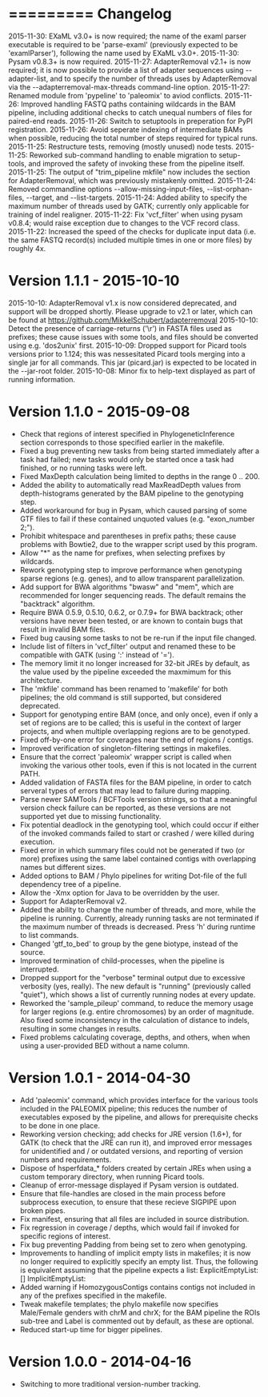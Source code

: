 =========
Changelog
=========

  2015-11-30: EXaML v3.0+ is now required; the name of the examl parser
              executable is required to be 'parse-examl' (previously expected
              to be 'examlParser'), following the name used by EXaML v3.0+.
  2015-11-30: Pysam v0.8.3+ is now required.
  2015-11-27: AdapterRemoval v2.1+ is now required; it is now possible to
              provide a list of adapter sequences using --adapter-list,
              and to specify the number of threads uses by AdapterRemoval
              via the --adapterremoval-max-threads command-line option.
  2015-11-27: Renamed module from 'pypeline' to 'paleomix' to aviod conflicts.
  2015-11-26: Improved handling FASTQ paths containing wildcards in the BAM
              pipeline, including additional checks to catch unequal numbers
              of files for paired-end reads.
  2015-11-26: Switch to setuptools in preperation for PyPI registration.
  2015-11-26: Avoid seperate indexing of intermediate BAMs when possible,
              reducing the total number of steps required for typical runs.
  2015-11-25: Restructure tests, removing (mostly unused) node tests.
  2015-11-25: Reworked sub-command handling to enable migration to setup-
              tools, and improved the safety of invoking these from the
              pipeline itself.
  2015-11-25: The output of "trim_pipeline mkfile" now includes the section
              for AdapterRemoval, which was previously mistakenly omitted.
  2015-11-24: Removed commandline options --allow-missing-input-files,
              --list-orphan-files, --target, and --list-targets.
  2015-11-24: Added ability to specify the maximum number of threads used by
              GATK; currently only applicable for training of indel realigner.
  2015-11-22: Fix 'vcf_filter' when using pysam v0.8.4; would raise exception
              due to changes to the VCF record class.
  2015-11-22: Increased the speed of the checks for duplicate input data
              (i.e. the same FASTQ record(s) included multiple times in
              one or more files) by roughly 4x.


Version 1.1.1 - 2015-10-10
==========================
  2015-10-10: AdapterRemoval v1.x is now considered deprecated, and support
              will be dropped shortly. Please upgrade to v2.1 or later, which
              can be found at https://github.com/MikkelSchubert/adapterremoval
  2015-10-10: Detect the presence of carriage-returns ('\r') in FASTA files
              used as prefixes; these cause issues with some tools, and files
              should be converted using e.g. 'dos2unix' first.
  2015-10-09: Dropped support for Picard tools versions prior to 1.124; this
              was nessesitated Picard tools merging into a single jar for all
              commands. This jar (picard.jar) is expected to be located in the
              --jar-root folder.
  2015-10-08: Minor fix to help-text displayed as part of running information.


Version 1.1.0 - 2015-09-08
==========================
  * Check that regions of interest specified in PhylogeneticInference section
    corresponds to those specified earlier in the makefile.
  * Fixed a bug preventing new tasks from being started immediately after a
    task had failed; new tasks would only be started once a task had finished,
    or no running tasks were left.
  * Fixed MaxDepth calculation being limited to depths in the range 0 .. 200.
  * Added the ability to automatically read MaxReadDepth values from
    depth-histograms generated by the BAM pipeline to the genotyping step.
  * Added workaround for bug in Pysam, which caused parsing of some GTF files
    to fail if these contained unquoted values (e.g. "exon_number 2;").
  * Prohibit whitespace and parentheses in prefix paths; these cause problems
    with Bowtie2, due to the wrapper script used by this program.
  * Allow "*" as the name for prefixes, when selecting prefixes by wildcards.
  * Rework genotyping step to improve performance when genotyping sparse
    regions (e.g. genes), and to allow transparent parallelization.
  * Add support for BWA algorithms "bwasw" and "mem", which are recommended for
    longer sequencing reads. The default remains the "backtrack" algorithm.
  * Require BWA 0.5.9, 0.5.10, 0.6.2, or 0.7.9+ for BWA backtrack; other
    versions have never been tested, or are known to contain bugs that result
    in invalid BAM files.
  * Fixed bug causing some tasks to not be re-run if the input file changed.
  * Include list of filters in 'vcf_filter' output and renamed these to be
    compatible with GATK (using ':' instead of '=').
  * The memory limit it no longer increased for 32-bit JREs by default, as the
    value used by the pipeline exceeded the maxmimum for this architecture.
  * The 'mkfile' command has been renamed to 'makefile' for both pipelines; the
    old command is still supported, but considered deprecated.
  * Support for genotyping entire BAM (once, and only once), even if only a set
    of regions are to be called; this is useful in the context of larger
    projects, and when multiple overlapping regions are to be genotyped.
  * Fixed off-by-one error for coverages near the end of regions / contigs.
  * Improved verification of singleton-filtering settings in makefiles.
  * Ensure that the correct 'paleomix' wrapper script is called when invoking
    the various other tools, even if this is not located in the current PATH.
  * Added validation of FASTA files for the BAM pipeline, in order to catch
    serveral types of errors that may lead to failure during mapping.
  * Parse newer SAMTools / BCFTools version strings, so that a meaningful
    version check failure can be reported, as these versions are not supported
    yet due to missing functionality.
  * Fix potential deadlock in the genotyping tool, which could occur if either
    of the invoked commands failed to start or crashed / were killed during
    execution.
  * Fixed error in which summary files could not be generated if two (or more)
    prefixes using the same label contained contigs with overlapping names but
    different sizes.
  * Added options to BAM / Phylo pipelines for writing Dot-file of the full
    dependency tree of a pipeline.
  * Allow the -Xmx option for Java to be overridden by the user.
  * Support for AdapterRemoval v2.
  * Added the ability to change the number of threads, and more, while the
    pipeline is running. Currently, already running tasks are not terminated if
    the maximum number of threads is decreased. Press 'h' during runtime to
    list commands.
  * Changed 'gtf_to_bed' to group by the gene biotype, instead of the source.
  * Improved termination of child-processes, when the pipeline is interrupted.
  * Dropped support for the "verbose" terminal output due to excessive
    verbosity (yes, really). The new default is "running" (previously called
    "quiet"), which shows a list of currently running nodes at every update.
  * Reworked the 'sample_pileup' command, to reduce the memory usage for larger
    regions (e.g. entire chromosomes) by an order of magnitude. Also fixed some
    inconsistency in the calculation of distance to indels, resulting in some
    changes in results.
  * Fixed problems calculating coverage, depths, and others, when when using a
    user-provided BED without a name column.



Version 1.0.1 - 2014-04-30
==========================
  * Add 'paleomix' command, which provides interface for the various tools
    included in the PALEOMIX pipeline; this reduces the number of executables
    exposed by the pipeline, and allows for prerequisite checks to be done in
    one place.
  * Reworking version checking; add checks for JRE version (1.6+), for GATK
    (to check that the JRE can run it), and improved error messages for
    unidentified and / or outdated versions, and reporting of version numbers
    and requirements.
  * Dispose of hsperfdata_* folders created by certain JREs when using a
    custom temporary directory, when running Picard tools.
  * Cleanup of error-message displayed if Pysam version is outdated.
  * Ensure that file-handles are closed in the main process before subprocess
    execution, to ensure that these recieve SIGPIPE upon broken pipes.
  * Fix manifest, ensuring that all files are included in source distribution.
  * Fix regression in coverage / depths, which would fail if invoked for
    specific regions of interest.
  * Fix bug preventing Padding from being set to zero when genotyping.
  * Improvements to handling of implicit empty lists in makefiles; it is now
    no longer required to explicitly specify an empty list. Thus, the following
    is equivalent assuming that the pipeline expects a list:
      ExplicitEmptyList: []
      ImplicitEmptyList:
  * Added warning if HomozygousContigs contains contigs not included in any of
    the prefixes specified in the makefile.
  * Tweak makefile templates; the phylo makefile now specifies Male/Female
    genders with chrM and chrX; for the BAM pipeline the ROIs sub-tree and
    Label is commented out by default, as these are optional.
  * Reduced start-up time for bigger pipelines.


Version 1.0.0 - 2014-04-16
==========================
  * Switching to more traditional version-number tracking.
